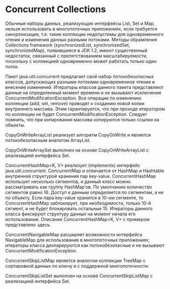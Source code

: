 # Concurrent Collections

Обычные наборы данных, реализующих интерфейсы List, Set и Map, нельзя использовать 
в многопоточных приложениях, если требуется синхронизация, т.е. такие коллекции недопустимы 
для одновременного чтения и изменения данных разными потоками. 
Методы обрамления Collections framework (synchronizedList, synchronizedSet, synchronizedMap), 
появившиеся в JDK 1.2, имеют существенный недостаток, связанный с препятствованием 
масштабируемости, поскольку с коллекцией одновременно может работать только один поток.

Пакет java.util.concurrent предлагает свой набор потокобезопасных классов, 
допускающих разными потоками одновременное чтение и внесение изменений. 
Итераторы классов данного пакета представляют данные на определенный момент времени и 
не вызывают исключение ConcurrentModificationException. 
Все операции по изменению коллекции (add, set, remove) приводят к созданию новой копии 
внутреннего массива. Этим гарантируется, что при проходе итератором по коллекции не
будет ConcurrentModificationException. 
Следует помнить, что при копировании массива копируются только ссылки на объекты.

CopyOnWriteArrayList реализует алгоритм CopyOnWrite и является потокобезопасным аналогом ArrayList. 

CopyOnWriteArraySet выполнен на основе CopyOnWriteArrayList с реализацией интерфейса Set.

ConcurrentHashMap<K, V> реализует (implements) интерфейс java.util.concurrent. ConcurrentMap и 
отличается от HashMap и Hashtable внутренней структурой хранения пар key-value. 
СoncurrentHashMap использует несколько сегментов, и данный класс можно рассматривать как 
группу HashMap’ов. По умолчанию количество сегментов равно 16. Доступ к данным определяется 
по сегментам, а не по объекту. Если пара key-value хранится в 10-ом сегменте, то 
ConcurrentHashMap заблокирует, при необходимости, только 10-й сегмент, и не будет блокировать 
остальные 15. Итераторы данного класса фиксируют структуру данных на момент 
начала его использования. Описание ConcurrentHashMap<K, V> с примером представлено здесь.



ConcurrentNavigableMap расширяет возможности интерфейса NavigableMap для использования 
в многопоточных приложениях; итераторы класса декларируются как потокобезопасные и не 
вызывают ConcurrentModificationException.

ConcurrentSkipListMap является аналогом коллекции TreeMap с сортировкой данных по ключу 
и с поддержкой многопоточности.

ConcurrentSkipListSet выполнен на основе ConcurrentSkipListMap с реализацией интерфейса Set.
